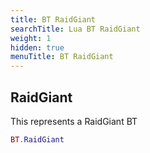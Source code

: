 ```yaml
---
title: BT RaidGiant
searchTitle: Lua BT RaidGiant
weight: 1
hidden: true
menuTitle: BT RaidGiant
---
```

## RaidGiant

This represents a RaidGiant BT
```lua
BT.RaidGiant
```